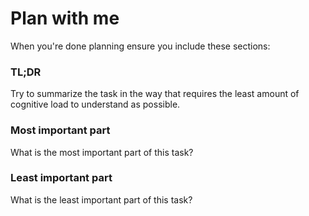 # Plan with me
When you're done planning ensure you include these sections:

### TL;DR
Try to summarize the task in the way that requires the least amount of cognitive load
to understand as possible.

### Most important part
What is the most important part of this task?

### Least important part
What is the least important part of this task?
